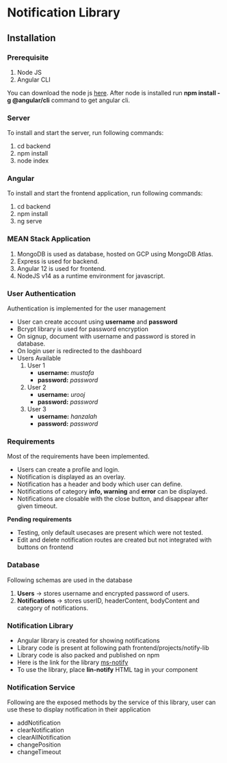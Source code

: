 # Notification Library

## Installation

### Prerequisite

1. Node JS
2. Angular CLI

You can download the node js [here](https://nodejs.org/en/download/).
After node is installed run **npm install -g @angular/cli** command to get angular cli.

### Server

To install and start the server, run following commands:

1. cd backend
2. npm install
3. node index

### Angular

To install and start the frontend application, run following commands:

1. cd backend
2. npm install
3. ng serve

### MEAN Stack Application

1. MongoDB is used as database, hosted on GCP using MongoDB Atlas.
2. Express is used for backend.
3. Angular 12 is used for frontend.
4. NodeJS v14 as a runtime environment for javascript.

### User Authentication

Authentication is implemented for the user management
 - User can create account using **username** and **password**
 - Bcrypt library is used for password encryption
 - On signup, document with username and password is stored in database.
 - On login user is redirected to the dashboard
 - Users Available
     1. User 1
        - **username:** *mustafa*
        - **password:** *password*
     3. User 2
        - **username:** *urooj*
        - **password:** *password*
     5. User 3
        - **username:** *hanzalah*
        - **password:** *password*


### Requirements

Most of the requirements have been implemented.
 - Users can create a profile and login.
 - Notification is displayed as an overlay.
 - Notification has a header and body which user can define.
 - Notifications of category **info, warning** and **error** can be displayed.
 - Notifications are closable with the close button, and disappear after given timeout.

**Pending requirements**
 - Testing, only default usecases are present which were not tested.
 - Edit and delete notification routes are created but not integrated with buttons on frontend
 
 ### Database 
 
 Following schemas are used in the database
 
 1. **Users** -> stores username and encrypted password of users.
 2. **Notifications** -> stores userID, headerContent, bodyContent and category of notifications.
 
 ### Notification Library
 
 - Angular library is created for showing notifications
 - Library code is present at following path frontend/projects/notify-lib
 - Library code is also packed and published on npm
 - Here is the link for the library [ms-notify](https://www.npmjs.com/package/ms-notify)
 - To use the library, place **lin-notify** HTML tag in your component
 
### Notification Service

Following are the exposed methods by the service of this library, user can use these to display notification in their application
 - addNotification
 - clearNotification
 - clearAllNotification
 - changePosition
 - changeTimeout
 
 
